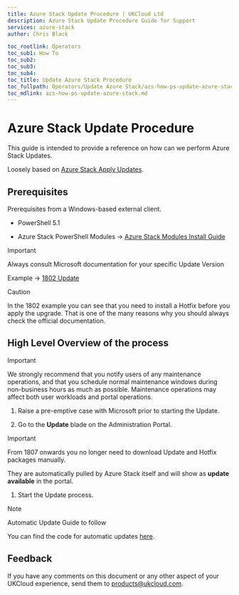 ```yaml
---
title: Azure Stack Update Procedure | UKCloud Ltd
description: Azure Stack Update Procedure Guide for Support
services: azure-stack
author: Chris Black

toc_rootlink: Operators
toc_sub1: How To
toc_sub2:
toc_sub3:
toc_sub4:
toc_title: Update Azure Stack Procedure
toc_fullpath: Operators/Update Azure Stack/azs-how-ps-update-azure-stack.md
toc_mdlink: azs-how-ps-update-azure-stack.md
---
```

# Azure Stack Update Procedure

This guide is intended to provide a reference on how can we perform Azure Stack Updates.

Loosely based on [Azure Stack Apply Updates](https://docs.microsoft.com/en-us/azure/azure-stack/azure-stack-apply-updates).

## Prerequisites

Prerequisites from a Windows-based external client.

* PowerShell 5.1

* Azure Stack PowerShell Modules -> [Azure Stack Modules Install Guide](https://github.com/UKCloud/AzureStack/blob/master/docs/Tenants/PowerShell/ConfigurePowerShellEnvironment.md)

> [!IMPORTANT]
> Always consult Microsoft documentation for your specific Update Version
>
> Example -> [1802 Update](https://docs.microsoft.com/en-us/azure/azure-stack/azure-stack-update-1802)

> [!CAUTION]
> In the 1802 example you can see that you need to install a Hotfix before you apply the upgrade. That is one of the many reasons why you should always check the official documentation.

## High Level Overview of the process

> [!IMPORTANT]
>
> We strongly recommend that you notify users of any maintenance operations, and that you schedule normal maintenance windows during non-business hours as much as possible. Maintenance operations may affect both user workloads and portal operations.

1. Raise a pre-emptive case with Microsoft prior to starting the Update.

2. Go to the **Update** blade on the Administration Portal.

> [!IMPORTANT]
> From 1807 onwards you no longer need to download Update and Hotfix packages manually.
>
> They are automatically pulled by Azure Stack itself and will show as **update available** in the portal.

1. Start the Update process.

> [!NOTE]
> Automatic Update Guide to follow
>
> You can find the code for automatic updates [here](https://github.com/UKCloud/AZS_dev_black/tree/master/docs/code/powershell/UpdateManagement).

## Feedback

If you have any comments on this document or any other aspect of your UKCloud experience, send them to <products@ukcloud.com>.
